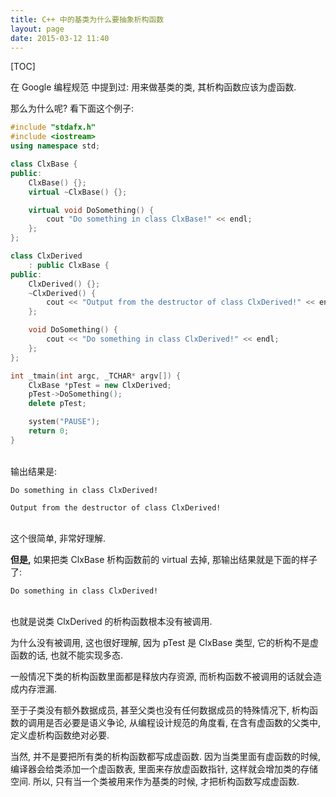 ```yaml
---
title: C++ 中的基类为什么要抽象析构函数
layout: page
date: 2015-03-12 11:40
---
```


[TOC]

在 Google 编程规范 中提到过: 用来做基类的类, 其析构函数应该为虚函数.

那么为什么呢? 看下面这个例子:

```cpp
#include "stdafx.h"
#include <iostream>
using namespace std;

class ClxBase {
public:
    ClxBase() {};
    virtual ~ClxBase() {};

    virtual void DoSomething() {
        cout "Do something in class ClxBase!" << endl;
    };
};

class ClxDerived
    : public ClxBase {
public:
    ClxDerived() {};
    ~ClxDerived() {
        cout << "Output from the destructor of class ClxDerived!" << endl;
    };

    void DoSomething() {
        cout << "Do something in class ClxDerived!" << endl;
    };
};

int _tmain(int argc, _TCHAR* argv[]) {
    ClxBase *pTest = new ClxDerived;
    pTest->DoSomething();
    delete pTest;

    system("PAUSE");
    return 0;
}
```
<br>
输出结果是:

```
Do something in class ClxDerived!

Output from the destructor of class ClxDerived!
```
<br>
这个很简单, 非常好理解.

**但是,** 如果把类 ClxBase 析构函数前的 virtual 去掉, 那输出结果就是下面的样子了:

```
Do something in class ClxDerived!
```
<br>
也就是说类 ClxDerived 的析构函数根本没有被调用.

为什么没有被调用, 这也很好理解, 因为 pTest 是 ClxBase 类型, 它的析构不是虚函数的话, 也就不能实现多态.

一般情况下类的析构函数里面都是释放内存资源, 而析构函数不被调用的话就会造成内存泄漏.

至于子类没有额外数据成员, 甚至父类也没有任何数据成员的特殊情况下, 析构函数的调用是否必要是语义争论, 从编程设计规范的角度看, 在含有虚函数的父类中, 定义虚析构函数绝对必要.

当然, 并不是要把所有类的析构函数都写成虚函数. 因为当类里面有虚函数的时候, 编译器会给类添加一个虚函数表, 里面来存放虚函数指针, 这样就会增加类的存储空间.
所以, 只有当一个类被用来作为基类的时候, 才把析构函数写成虚函数.
